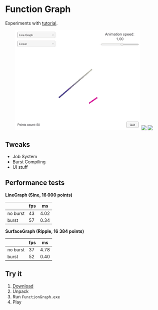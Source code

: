 # Function Graph

Experiments with [tutorial](https://catlikecoding.com/unity/tutorials/basics/building-a-graph/).

<p align="center">
<img src="Presentation/LineGraph.gif" width="400"> <img src="Presentation/SurfaceGraph.gif" width="400"> <img src="Presentation/VolumeGraph.gif" width="400">
</p>

## Tweaks

- Job System
- Burst Compiling
- UI stuff

## Performance tests

**LineGraph (Sine, 16 000 points)**

|     | fps | ms |
| --- | --- | ---- |
| no burst | 43 | 4.02 |
| burst | 57 | 0.34 |

**SurfaceGraph (Ripple, 16 384 points)**

|     | fps | ms |
| --- | --- | ---- |
| no burst | 37 | 4.78 |
| burst | 52 | 0.40 |

## Try it
1. [Download](https://github.com/dbpienkowska/function-graph/raw/master/Game/FunctionGraph.zip)
2. Unpack
3. Run `FunctionGraph.exe`
4. Play
